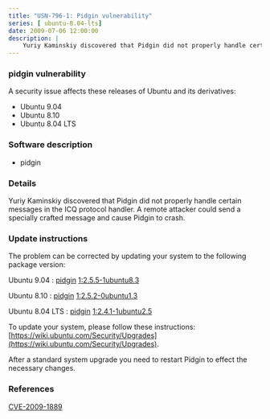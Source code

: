 ```yaml
---
title: "USN-796-1: Pidgin vulnerability"
series: [ ubuntu-8.04-lts]
date: 2009-07-06 12:00:00
description: |
    Yuriy Kaminskiy discovered that Pidgin did not properly handle certain messages in the ICQ protocol handler. A remote attacker could send a specially crafted message and cause Pidgin to crash. 
--- 
```

 
 


### pidgin vulnerability

A security issue affects these releases of Ubuntu and its derivatives:

* Ubuntu 9.04
* Ubuntu 8.10
* Ubuntu 8.04 LTS

### Software description

* pidgin 

### Details

Yuriy Kaminskiy discovered that Pidgin did not properly handle certain messages in the ICQ protocol handler. A remote attacker could send a specially crafted message and cause Pidgin to crash. 

### Update instructions

The problem can be corrected by updating your system to the following package version:

Ubuntu 9.04
 : [pidgin](https://launchpad.net/ubuntu/+source/pidgin) <span> [1:2.5.5-1ubuntu8.3](https://launchpad.net/ubuntu/+source/pidgin/1:2.5.5-1ubuntu8.3) </span> 

Ubuntu 8.10
 : [pidgin](https://launchpad.net/ubuntu/+source/pidgin) <span> [1:2.5.2-0ubuntu1.3](https://launchpad.net/ubuntu/+source/pidgin/1:2.5.2-0ubuntu1.3) </span> 

Ubuntu 8.04 LTS
 : [pidgin](https://launchpad.net/ubuntu/+source/pidgin) <span> [1:2.4.1-1ubuntu2.5](https://launchpad.net/ubuntu/+source/pidgin/1:2.4.1-1ubuntu2.5) </span> 

To update your system, please follow these instructions: [https://wiki.ubuntu.com/Security/Upgrades](https://wiki.ubuntu.com/Security/Upgrades).

After a standard system upgrade you need to restart Pidgin to effect the necessary changes. 

### References

 
 [CVE-2009-1889](http://people.ubuntu.com/~ubuntu-security/cve/CVE-2009-1889)
 

